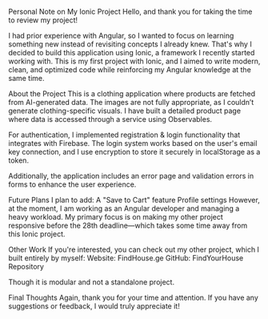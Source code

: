 Personal Note on My Ionic Project
Hello, and thank you for taking the time to review my project!

I had prior experience with Angular, so I wanted to focus on learning something new instead of revisiting concepts I already knew. That's why I decided to build this application using Ionic, a framework I recently started working with. This is my first project with Ionic, and I aimed to write modern, clean, and optimized code while reinforcing my Angular knowledge at the same time.

About the Project
This is a clothing application where products are fetched from AI-generated data. The images are not fully appropriate, as I couldn’t generate clothing-specific visuals. I have built a detailed product page where data is accessed through a service using Observables.

For authentication, I implemented registration & login functionality that integrates with Firebase. The login system works based on the user's email key connection, and I use encryption to store it securely in localStorage as a token.

Additionally, the application includes an error page and validation errors in forms to enhance the user experience.


Future Plans
I plan to add:
A "Save to Cart" feature
Profile settings
However, at the moment, I am working as an Angular developer and managing a heavy workload. My primary focus is on making my other project responsive before the 28th deadline—which takes some time away from this Ionic project.

Other Work
If you're interested, you can check out my other project, which I built entirely by myself:
 Website: FindHouse.ge
 GitHub: FindYourHouse Repository

Though it is modular and not a standalone project.

Final Thoughts
Again, thank you for your time and attention. If you have any suggestions or feedback, I would truly appreciate it! 
